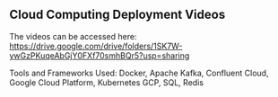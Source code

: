 ## Cloud Computing Deployment Videos

The videos can be accessed here: https://drive.google.com/drive/folders/1SK7W-ywGzPKuqeAbGjY0FXf70smhBQr5?usp=sharing

Tools and Frameworks Used: Docker, Apache Kafka, Confluent Cloud, Google Cloud Platform, Kubernetes GCP, SQL, Redis
